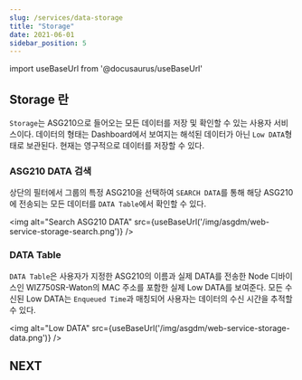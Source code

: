 ```yaml
---
slug: /services/data-storage
title: "Storage"
date: 2021-06-01
sidebar_position: 5
---
```


import useBaseUrl from '@docusaurus/useBaseUrl'

## Storage 란
`Storage`는 ASG210으로 들어오는 모든 데이터를 저장 및 확인할 수 있는 사용자 서비스이다. 데이터의 형태는 Dashboard에서 보여지는 해석된 데이터가 아닌 `Low DATA`형태로 보관된다. 현재는 영구적으로 데이터를 저장할 수 있다.

### ASG210 DATA 검색
상단의 필터에서 그룹의 특정 ASG210을 선택하여 `SEARCH DATA`를 통해 해당 ASG210에 전송되는 모든 데이터를 `DATA Table`에서 확인할 수 있다.

<img alt="Search ASG210 DATA" src={useBaseUrl('/img/asgdm/web-service-storage-search.png')} />

### DATA Table
`DATA Table`은 사용자가 지정한 ASG210의 이름과 실제 DATA를 전송한 Node 디바이스인 WIZ750SR-Waton의 MAC 주소를 포함한 실제 Low DATA를 보여준다. 모든 수신된 Low DATA는 `Enqueued Time`과 매칭되어 사용자는 데이터의 수신 시간을 추적할 수 있다.

<img alt="Low DATA" src={useBaseUrl('/img/asgdm/web-service-storage-data.png')} />


## NEXT
 

